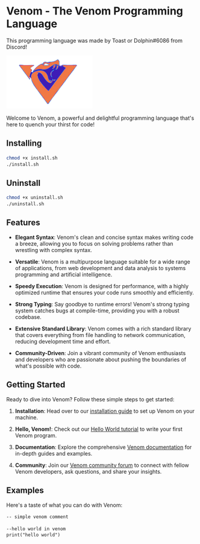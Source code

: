 # Venom - The Venom Programming Language
This programming language was made by Toast or Dolphin#6086 from Discord!

![Venom Logo](images/venom.png)

Welcome to Venom, a powerful and delightful programming language that's here to quench your thirst for code!

## Installing
```bash
chmod +x install.sh
./install.sh
```

## Uninstall
```bash
chmod +x uninstall.sh
./uninstall.sh
```

## Features

- **Elegant Syntax**: Venom's clean and concise syntax makes writing code a breeze, allowing you to focus on solving problems rather than wrestling with complex syntax.

- **Versatile**: Venom is a multipurpose language suitable for a wide range of applications, from web development and data analysis to systems programming and artificial intelligence.

- **Speedy Execution**: Venom is designed for performance, with a highly optimized runtime that ensures your code runs smoothly and efficiently.

- **Strong Typing**: Say goodbye to runtime errors! Venom's strong typing system catches bugs at compile-time, providing you with a robust codebase.

- **Extensive Standard Library**: Venom comes with a rich standard library that covers everything from file handling to network communication, reducing development time and effort.

- **Community-Driven**: Join a vibrant community of Venom enthusiasts and developers who are passionate about pushing the boundaries of what's possible with code.

## Getting Started

Ready to dive into Venom? Follow these simple steps to get started:

1. **Installation**: Head over to our [installation guide](https://venom-lang.org/docs/installation) to set up Venom on your machine.

2. **Hello, Venom!**: Check out our [Hello World tutorial](https://venom-lang.org/docs/tutorial) to write your first Venom program.

3. **Documentation**: Explore the comprehensive [Venom documentation](https://venom-lang.org/docs) for in-depth guides and examples.

4. **Community**: Join our [Venom community forum](https://venom-lang.org/community) to connect with fellow Venom developers, ask questions, and share your insights.

## Examples

Here's a taste of what you can do with Venom:

```venom
-- simple venom comment

--hello world in venom
print("hello world")
```